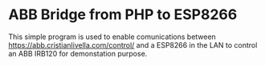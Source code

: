 # ABB Bridge from PHP to ESP8266
This simple program is used to enable comunications between https://abb.cristianlivella.com/control/ and a ESP8266 in the LAN to control an ABB IRB120 for demonstation purpose.
